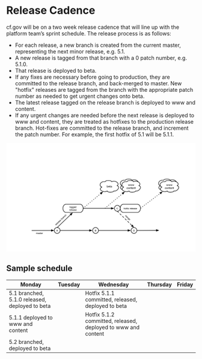 # Release Cadence

cf.gov will be on a two week release cadence that will line up with the platform team’s sprint schedule. The release process is as follows:

- For each release, a new branch is created from the current master, representing the next minor release, e.g. 5.1. 
- A new release is tagged from that branch with a 0 patch number, e.g. 5.1.0.
- That release is deployed to beta.
- If any fixes are necessary before going to production, they are committed to the release branch, and back-merged to master. New "hotfix" releases are tagged from the branch with the appropriate patch number as needed to get urgent changes onto beta.
- The latest release tagged on the release branch is deployed to www and content.
- If any urgent changes are needed before the next release is deployed to www and content, they are treated as hotfixes to the production release branch. Hot-fixes are committed to the release branch, and increment the patch number. For example, the first hotfix of 5.1 will be 5.1.1.

![Release cadence](release-cadence.png)

## Sample schedule

Monday | Tuesday | Wednesday | Thursday | Friday
------ | ------- | --------- | -------- | ------
| 5.1 branched, 5.1.0 released, deployed to beta | | Hotfix 5.1.1 committed, released, deployed to beta | |
5.1.1 deployed to www and content | | Hotfix 5.1.2 committed, released, deployed to www and content | | | |
| 5.2 branched, deployed to beta | |
